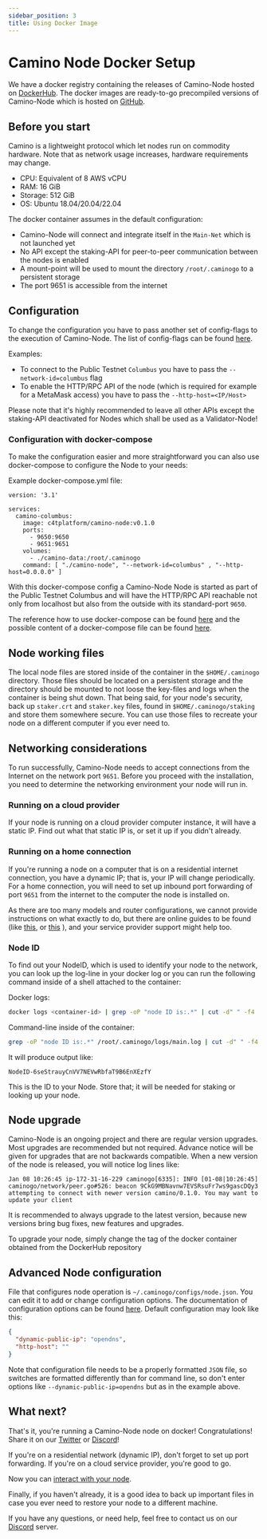 ```yaml
---
sidebar_position: 3
title: Using Docker Image
---
```


# Camino Node Docker Setup

We have a docker registry containing the releases of Camino-Node hosted on [DockerHub](https://hub.docker.com/r/c4tplatform/camino-node). The docker images are ready-to-go precompiled versions of Camino-Node which is hosted on [GitHub](https://github.com/chain4travel/camino-node).

## Before you start

Camino is a lightweight protocol which let nodes run on commodity hardware. Note that as network usage increases, hardware requirements may change.

- CPU: Equivalent of 8 AWS vCPU
- RAM: 16 GiB
- Storage: 512 GiB
- OS: Ubuntu 18.04/20.04/22.04

The docker container assumes in the default configuration:

- Camino-Node will connect and integrate itself in the `Main-Net` which is not launched yet
- No API except the staking-API for peer-to-peer communication between the nodes is enabled
- A mount-point will be used to mount the directory `/root/.caminogo` to a persistent storage
- The port 9651 is accessible from the internet

## Configuration

To change the configuration you have to pass another set of config-flags to the execution of Camino-Node. The list of config-flags can be found [here](./camino-node-config-flags).

Examples:

- To connect to the Public Testnet `Columbus` you have to pass the `--network-id=columbus` flag
- To enable the HTTP/RPC API of the node (which is required for example for a MetaMask access) you have to pass the `--http-host=<IP/Host>`

Please note that it's highly recommended to leave all other APIs except the staking-API deactivated for Nodes which shall be used as a Validator-Node!

### Configuration with docker-compose

To make the configuration easier and more straightforward you can also use docker-compose to configure the Node to your needs:

Example docker-compose.yml file:

```
version: '3.1'

services:
  camino-columbus:
    image: c4tplatform/camino-node:v0.1.0
    ports:
      - 9650:9650
      - 9651:9651
    volumes:
      - ./camino-data:/root/.caminogo
    command: [ "./camino-node", "--network-id=columbus" , "--http-host=0.0.0.0" ]
```

With this docker-compose config a Camino-Node Node is started as part of the Public Testnet Columbus and will have the HTTP/RPC API reachable not only from localhost but also from the outside with its standard-port `9650`.

The reference how to use docker-compose can be found [here](https://docs.docker.com/compose/reference/) and the possible content of a docker-compose file can be found [here](https://docs.docker.com/compose/compose-file/).

## Node working files

The local node files are stored inside of the container in the `$HOME/.caminogo` directory. Those files should be located on a persistent storage and the directory should be mounted to not loose the key-files and logs when the container is being shut down. That being said, for your node's security, back up `staker.crt` and `staker.key` files, found in `$HOME/.caminogo/staking` and store them somewhere secure. You can use those files to recreate your node on a different computer if you ever need to.

## Networking considerations

To run successfully, Camino-Node needs to accept connections from the Internet on the network port `9651`. Before you proceed with the installation, you need to determine the networking environment your node will run in.

### Running on a cloud provider

If your node is running on a cloud provider computer instance, it will have a static IP. Find out what that static IP is, or set it up if you didn't already.

### Running on a home connection

If you're running a node on a computer that is on a residential internet connection, you have a dynamic IP; that is, your IP will change periodically. For a home connection, you will need to set up inbound port forwarding of port `9651` from the internet to the computer the node is installed on.

As there are too many models and router configurations, we cannot provide instructions on what exactly to do, but there are online guides to be found (like [this](https://www.noip.com/support/knowledgebase/general-port-forwarding-guide/), or [this](https://www.howtogeek.com/66214/how-to-forward-ports-on-your-router/) ), and your service provider support might help too.

### Node ID

To find out your NodeID, which is used to identify your node to the network, you can look up the log-line in your docker log or you can run the following command inside of a shell attached to the container:

Docker logs:

```bash
docker logs <container-id> | grep -oP "node ID is:.*" | cut -d" " -f4 | sort -u
```

Command-line inside of the container:

```bash
grep -oP "node ID is:.*" /root/.caminogo/logs/main.log | cut -d" " -f4 | sort -u
```

It will produce output like:

```text
NodeID-6seStrauyCnVV7NEVwRbfaT9B6EnXEzfY
```

This is the ID to your Node. Store that; it will be needed for staking or looking up your node.

## Node upgrade

Camino-Node is an ongoing project and there are regular version upgrades. Most upgrades are recommended but not required. Advance notice will be given for upgrades that are not backwards compatible. When a new version of the node is released, you will notice log lines like:

```text
Jan 08 10:26:45 ip-172-31-16-229 caminogo[6335]: INFO [01-08|10:26:45] caminogo/network/peer.go#526: beacon 9CkG9MBNavnw7EVSRsuFr7ws9gascDQy3 attempting to connect with newer version camino/0.1.0. You may want to update your client
```

It is recommended to always upgrade to the latest version, because new versions bring bug fixes, new features and upgrades.

To upgrade your node, simply change the tag of the docker container obtained from the DockerHub repository

## Advanced Node configuration

File that configures node operation is `~/.caminogo/configs/node.json`. You can edit it to add or change configuration options. The documentation of configuration options can be found [here](camino-node-config-flags.md). Default configuration may look like this:

```json
{
  "dynamic-public-ip": "opendns",
  "http-host": ""
}
```

Note that configuration file needs to be a properly formatted `JSON` file, so switches are formatted differently than for command line, so don't enter options like `--dynamic-public-ip=opendns` but as in the example above.

## What next?

That's it, you're running a Camino-Node node on docker! Congratulations! Share it on our [Twitter](https://twitter.com/caminonetwork) or [Discord](https://discord.gg/camino)!

If you're on a residential network (dynamic IP), don't forget to set up port forwarding. If you're on a cloud service provider, you're good to go.

Now you can [interact with your node](/developer/apis/camino-node-apis/issuing-api-calls.md).

Finally, if you haven't already, it is a good idea to back up important files in case you ever need to restore your node to a different machine.

If you have any questions, or need help, feel free to contact us on our [Discord](https://discord.gg/camino) server.
